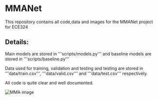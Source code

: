 # MMANet

This repository contains all code,data and images for the MMANet project for ECE324

## Details:

Main models are stored in '''scripts/models.py''' and baseline models are stored in '''scripts/baseline.py'''

Data used for training, validation and testing and testing are stored in '''data/train.csv''', '''data/valid.csv''' and '''data/test.csv''' respectively.

All code is quite clear and well documented.


![MMA image](https://static.independent.co.uk/s3fs-public/thumbnails/image/2018/04/07/13/mcgregor.jpg)
